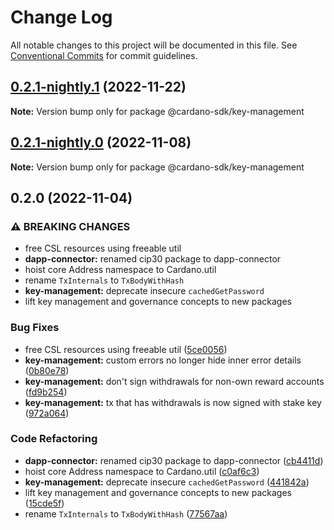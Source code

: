 # Change Log

All notable changes to this project will be documented in this file.
See [Conventional Commits](https://conventionalcommits.org) for commit guidelines.

## [0.2.1-nightly.1](https://github.com/input-output-hk/cardano-js-sdk/compare/@cardano-sdk/key-management@0.2.1-nightly.0...@cardano-sdk/key-management@0.2.1-nightly.1) (2022-11-22)

**Note:** Version bump only for package @cardano-sdk/key-management

## [0.2.1-nightly.0](https://github.com/input-output-hk/cardano-js-sdk/compare/@cardano-sdk/key-management@0.2.0...@cardano-sdk/key-management@0.2.1-nightly.0) (2022-11-08)

**Note:** Version bump only for package @cardano-sdk/key-management

## 0.2.0 (2022-11-04)

### ⚠ BREAKING CHANGES

- free CSL resources using freeable util
- **dapp-connector:** renamed cip30 package to dapp-connector
- hoist core Address namespace to Cardano.util
- rename `TxInternals` to `TxBodyWithHash`
- **key-management:** deprecate insecure `cachedGetPassword`
- lift key management and governance concepts to new packages

### Bug Fixes

- free CSL resources using freeable util ([5ce0056](https://github.com/input-output-hk/cardano-js-sdk/commit/5ce0056fb108f7bccfbd9f8ef562b82277f3c613))
- **key-management:** custom errors no longer hide inner error details ([0b80e78](https://github.com/input-output-hk/cardano-js-sdk/commit/0b80e786c3a664ca34bc40af8f69d20ccfefa02e))
- **key-management:** don't sign withdrawals for non-own reward accounts ([fd9b254](https://github.com/input-output-hk/cardano-js-sdk/commit/fd9b254a13e60a3c151e87c9053f305ff3532dd6))
- **key-management:** tx that has withdrawals is now signed with stake key ([972a064](https://github.com/input-output-hk/cardano-js-sdk/commit/972a0640970bd140c4f54df8ff9d1b38858aa4ab))

### Code Refactoring

- **dapp-connector:** renamed cip30 package to dapp-connector ([cb4411d](https://github.com/input-output-hk/cardano-js-sdk/commit/cb4411da916b263ad8a6d85e0bdaffcfe21646c5))
- hoist core Address namespace to Cardano.util ([c0af6c3](https://github.com/input-output-hk/cardano-js-sdk/commit/c0af6c333420b4305f021a50bbdf25317b85554f))
- **key-management:** deprecate insecure `cachedGetPassword` ([441842a](https://github.com/input-output-hk/cardano-js-sdk/commit/441842a53e774239c6a2c39ce1b000599fde830d))
- lift key management and governance concepts to new packages ([15cde5f](https://github.com/input-output-hk/cardano-js-sdk/commit/15cde5f9becff94dac17278cb45e3adcaac763b5))
- rename `TxInternals` to `TxBodyWithHash` ([77567aa](https://github.com/input-output-hk/cardano-js-sdk/commit/77567aab56395ded6d9b0ba7488aacc2d3f856a0))
